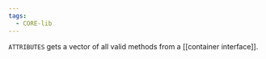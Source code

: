```yaml
---
tags:
  - CORE-lib
---
```


`ATTRIBUTES` gets a vector of all valid methods from a [[container interface]].